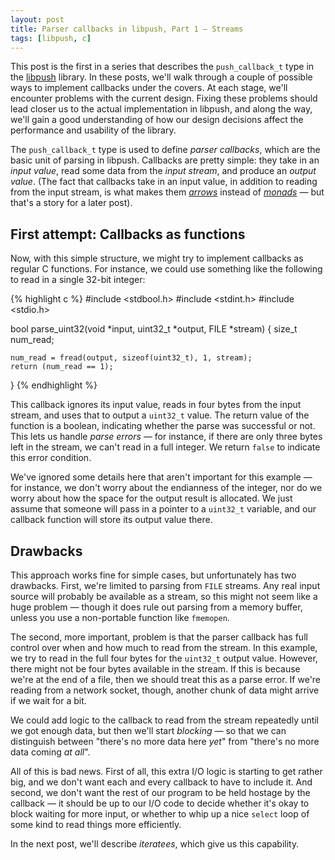 ```yaml
---
layout: post
title: Parser callbacks in libpush, Part 1 — Streams
tags: [libpush, c]
---
```


This post is the first in a series that describes the
`push_callback_t` type in the
[libpush](http://github.com/dcreager/libpush/) library.  In these
posts, we'll walk through a couple of possible ways to implement
callbacks under the covers.  At each stage, we'll encounter problems
with the current design.  Fixing these problems should lead closer us
to the actual implementation in libpush, and along the way, we'll gain
a good understanding of how our design decisions affect the
performance and usability of the library.

The `push_callback_t` type is used to define _parser callbacks_, which
are the basic unit of parsing in libpush.  Callbacks are pretty
simple: they take in an _input value_, read some data from the _input
stream_, and produce an _output value_.  (The fact that callbacks take
in an input value, in addition to reading from the input stream, is
what makes them [_arrows_](http://www.haskell.org/arrows/) instead of
[_monads_](http://en.wikipedia.org/wiki/Monad_%28functional_programming%29)
— but that's a story for a later post).

## First attempt: Callbacks as functions

Now, with this simple structure, we might try to implement callbacks
as regular C functions.  For instance, we could use something like the
following to read in a single 32-bit integer:

{% highlight c %}
#include <stdbool.h>
#include <stdint.h>
#include <stdio.h>

bool
parse_uint32(void *input, uint32_t *output, FILE *stream)
{
    size_t  num_read;

    num_read = fread(output, sizeof(uint32_t), 1, stream);
    return (num_read == 1);
}
{% endhighlight %}

This callback ignores its input value, reads in four bytes from the
input stream, and uses that to output a `uint32_t` value.  The return
value of the function is a boolean, indicating whether the parse was
successful or not.  This lets us handle _parse errors_ — for instance,
if there are only three bytes left in the stream, we can't read in a
full integer.  We return `false` to indicate this error condition.

We've ignored some details here that aren't important for this example
— for instance, we don't worry about the endianness of the integer,
nor do we worry about how the space for the output result is
allocated.  We just assume that someone will pass in a pointer to a
`uint32_t` variable, and our callback function will store its output
value there.

## Drawbacks

This approach works fine for simple cases, but unfortunately has two
drawbacks.  First, we're limited to parsing from `FILE` streams.  Any
real input source will probably be available as a stream, so this
might not seem like a huge problem — though it does rule out parsing
from a memory buffer, unless you use a non-portable function like
`fmemopen`.

The second, more important, problem is that the parser callback has
full control over when and how much to read from the stream.  In this
example, we try to read in the full four bytes for the `uint32_t`
output value.  However, there might not be four bytes available in the
stream.  If this is because we're at the end of a file, then we should
treat this as a parse error.  If we're reading from a network socket,
though, another chunk of data might arrive if we wait for a bit.

We could add logic to the callback to read from the stream repeatedly
until we got enough data, but then we'll start _blocking_ — so that we
can distinguish between "there's no more data here _yet_" from
"there's no more data coming _at all_".

All of this is bad news.  First of all, this extra I/O logic is
starting to get rather big, and we don't want each and every callback
to have to include it.  And second, we don't want the rest of our
program to be held hostage by the callback — it should be up to our
I/O code to decide whether it's okay to block waiting for more input,
or whether to whip up a nice `select` loop of some kind to read things
more efficiently.

In the next post, we'll describe _iteratees_, which give us this
capability.
